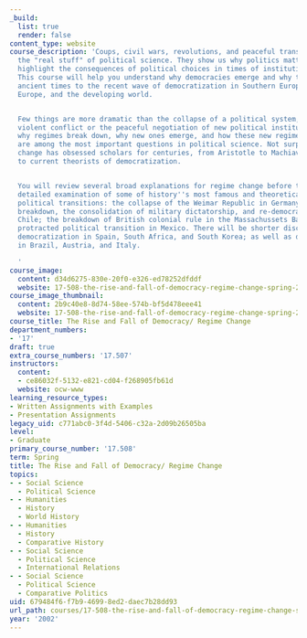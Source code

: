 ```yaml
---
_build:
  list: true
  render: false
content_type: website
course_description: 'Coups, civil wars, revolutions, and peaceful transitions are
  the "real stuff" of political science. They show us why politics matters, and they
  highlight the consequences of political choices in times of institutional crisis.
  This course will help you understand why democracies emerge and why they die, from
  ancient times to the recent wave of democratization in Southern Europe, Eastern
  Europe, and the developing world.


  Few things are more dramatic than the collapse of a political system, whether through
  violent conflict or the peaceful negotiation of new political institutions. Explaining
  why regimes break down, why new ones emerge, and how these new regimes are consolidated
  are among the most important questions in political science. Not surprisingly, regime
  change has obsessed scholars for centuries, from Aristotle to Machiavelli to Marx
  to current theorists of democratization.


  You will review several broad explanations for regime change before turning to more
  detailed examination of some of history''s most famous and theoretically interesting
  political transitions: the collapse of the Weimar Republic in Germany; democratic
  breakdown, the consolidation of military dictatorship, and re-democratization in
  Chile; the breakdown of British colonial rule in the Massachussets Bay Colony; and
  protracted political transition in Mexico. There will be shorter discussions of
  democratization in Spain, South Africa, and South Korea; as well as democratic collapse
  in Brazil, Austria, and Italy.

  '
course_image:
  content: d34d6275-830e-20f0-e326-ed78252dfddf
  website: 17-508-the-rise-and-fall-of-democracy-regime-change-spring-2002
course_image_thumbnail:
  content: 2b9c40e8-8d74-58ee-574b-bf5d478eee41
  website: 17-508-the-rise-and-fall-of-democracy-regime-change-spring-2002
course_title: The Rise and Fall of Democracy/ Regime Change
department_numbers:
- '17'
draft: true
extra_course_numbers: '17.507'
instructors:
  content:
  - ce86032f-5132-e821-cd04-f268905fb61d
  website: ocw-www
learning_resource_types:
- Written Assignments with Examples
- Presentation Assignments
legacy_uid: c771abc0-3f4d-5406-c32a-2d09b26505ba
level:
- Graduate
primary_course_number: '17.508'
term: Spring
title: The Rise and Fall of Democracy/ Regime Change
topics:
- - Social Science
  - Political Science
- - Humanities
  - History
  - World History
- - Humanities
  - History
  - Comparative History
- - Social Science
  - Political Science
  - International Relations
- - Social Science
  - Political Science
  - Comparative Politics
uid: 679484f6-f7b9-4699-8ed2-daec7b28dd93
url_path: courses/17-508-the-rise-and-fall-of-democracy-regime-change-spring-2002
year: '2002'
---
```

